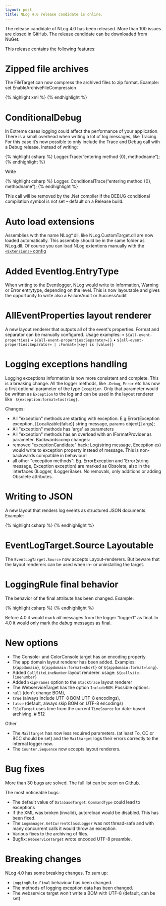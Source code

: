 ```yaml
---
layout: post
title: NLog 4.0 release candidate is online.
---
```


The release candidate of NLog 4.0 has been released. More than 100 issues are closed in GitHub. The release candidate can be downloaded from NuGet. 

This release contains the following features:

Zipped file archives
==
The FileTarget can now compress the archived files to zip format. 
Example: set EnableArchiveFileCompression

{% highlight xml %}
  <target name="file" xsi:type="File"
      layout="${longdate} ${logger} ${message}" 
      fileName="${basedir}/logs/logfile.txt" 
      archiveFileName="${basedir}/archives/log.{#}.txt"
      archiveEvery="Day"
      archiveNumbering="Rolling"
      maxArchiveFiles="7"
    enableArchiveFileCompression ="true" />
{% endhighlight %}

ConditionalDebug
==
In Extreme cases logging could affect the performance of your application. There is a small overhead when writing a lot of log messages, like Tracing.
For this case it’s now possible to only include the Trace and Debug call with a Debug release. 
Instead of writing:

{% highlight csharp %}
Logger.Trace(“entering method {0}, methodname”);
{% endhighlight %}

Write

{% highlight csharp %}
Logger. ConditionalTrace(“entering method {0}, methodname”);
{% endhighlight %}

This call will be removed by the .Net compiler if the DEBUG conditional compilation symbol is not set – default on a Release build.

Auto load extensions
==
Assemblies with the name NLog*.dll, like NLog.CustomTarget.dll are now loaded automatically. This assembly should be in the same folder as NLog.dll.
Of course you can load NLog extentions manually with the [`<Extensions>` config]( https://github.com/nlog/nlog/wiki/How-to-write-a-Target#how-to-use-the-newly-created-target)

Added Eventlog.EntryType
==
When writing to the Eventlogger, NLog would write to Information, Warning or Error entrytype, depending on the level. This is now layoutable and gives the opportunity to write also a FailureAudit or SuccessAudit 

AllEventProperties layout renderer
==
A new layout renderer that outputs all of the event's properties. Format and separator can be manually configured.
Usage examples:
•	`${all-event-properties}`
•	`${all-event-properties:Separator=|}`
•	`${all-event-properties:Separator= | :Format=[key] is [value]}`

Logging exceptions handling
==
Logging exceptions information is now more consistent and complete. This is a breaking change.
All the logger methods, like `.Debug`, `Error` etc has now a first optional parameter of the type `Exception`. Only that parameter would be written as `Exception` to the log and can be used in the layout renderer like ` ${exception:format=tostring}`. 

Changes:

*	All "exception" methods are starting with exception. E.g Error(Exception exception, [Localizable(false)] string message, params object[] args);
*	All "exception" methods has 'args' as parameters
*	All "exception" methods has an overload with an IFormatProvider as parameter.
Backwardscomp changes:
*	removed "exceptionCandidate" hack: Log(string message, Exception ex) would write to exception property instead of message. This is non-backwards compatible in behaviour!
*	all other "exception methods": Eg. ErrorException and 'Error(string message, Exception exception) are marked as Obsolete, also in the interfaces (ILogger, ILoggerBase). No removals, only additions or adding Obsolete attributes.

Writing to JSON
==
A new layout that renders log events as structured JSON documents.
Example:

{% highlight csharp %}
<target name="jsonFile" xsi:type="File" fileName="${logFileNamePrefix}.json">
      <layout xsi:type="JsonLayout">
              <attribute name="time" layout="${longdate}" />
              <attribute name="level" layout="${level:upperCase=true}"/>
              <attribute name="message" layout="${message}" />
              <attribute name="callsite" layout="${callsite:includeSourcePath=true}" />
              <attribute name="stacktrace" layout="${stacktrace:topFrames=10}" />
              <attribute name="exception" layout="${exception:format=ToString}"/>
       </layout>
</target>
{% endhighlight %}

EventLogTarget.Source Layoutable
==
The `EventLogTarget.Source` now accepts Layout-renderers. But beware that the layout renderers can be used when in- or uninstalling the target. 


LoggingRule final behavior
==
The behavior of the final attribute has been changed. Example:

{% highlight csharp %}
<logger name="logger1" level="Debug"  final=”true”  />
{% endhighlight %}

Before 4.0 it would mark _all_ messages from the logger “logger1” as final. In 4.0 it would only mark the _debug_ messages as final. 


New options
==
*	The Console- and ColorConsole target has an encoding property.
*	The app domain layout renderer has been added. Examples: `${appdomain}`, `${appdomain:format=short}` or `${appdomain:format=long}`.
*	Added `CallSiteLineNumber` layout renderer. usage: `${callsite-linenumber}`
*	Added `SkipFrames` option to the `Stacktrace` layout renderer
*	The WebserviceTarget has the option `IncludeBOM`. Possible options: 
   *	`null` (don't change BOM),
   *	`true` (always include UTF-8 BOM UTF-8 encodings),
   *	`false` (default, always skip BOM on UTF-8 encodings)
*	`FileTarget` uses time from the current `TimeSource` for date-based archiving. # 512

Other
*	The `Mailtarget` has now less required parameters. (at least To, CC or BCC should be set) and the `Mailtarget` logs their errors correctly to the internal logger now. 
* The `Counter.Sequence` now accepts layout renderers.

Bug fixes
==
More than 30 bugs are solved. The full list can be seen on [Github](https://github.com/NLog/NLog/issues?utf8=%E2%9C%93&q=milestone%3A4.0+is%3Aclosed+label%3Abug).

The most noticeable bugs:

*	The default value of `DatabaseTarget.CommandType` could lead to exceptions
*	If the XML was broken (invalid), autoreload would be disabled. This has been fixed.
*	The `Logmanager.GetCurrentClassLogger` was not thread-safe and with many concurrent calls it would throw an exception.
*	Various fixes to the archiving of files.
*	Bugfix: `WebserviceTarget` wrote encoded UTF-8 preamble.


Breaking changes
==
NLog 4.0 has some breaking changes. To sum up:

*	`LoggingRule.Final` behaviour has been changed.
*	The methods of logging exception data has been changed.
*	The webservice target won't write a BOM with UTF-8 (default, can be set)

